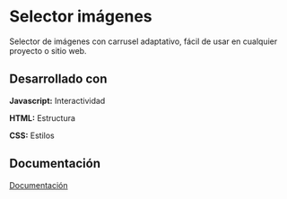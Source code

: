 # Selector imágenes

Selector de imágenes con carrusel adaptativo, fácil de usar en cualquier proyecto o sitio web.

## Desarrollado con

**Javascript:** Interactividad

**HTML:** Estructura

**CSS:** Estilos

## Documentación

[Documentación](https://juanjo-cgb.github.io/Selector-de-imagenes/)


